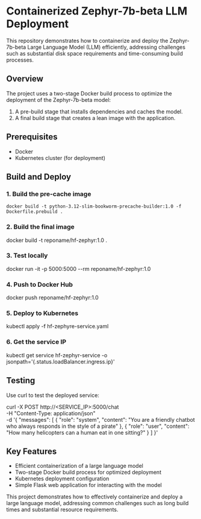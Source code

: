 # Containerized Zephyr-7b-beta LLM Deployment

This repository demonstrates how to containerize and deploy the Zephyr-7b-beta Large Language Model (LLM) efficiently, addressing challenges such as substantial disk space requirements and time-consuming build processes.

## Overview

The project uses a two-stage Docker build process to optimize the deployment of the Zephyr-7b-beta model:

1. A pre-build stage that installs dependencies and caches the model.
2. A final build stage that creates a lean image with the application.

## Prerequisites

- Docker
- Kubernetes cluster (for deployment)

## Build and Deploy

### 1. Build the pre-cache image
```
docker build -t python-3.12-slim-bookworm-precache-builder:1.0 -f Dockerfile.prebuild .
```
### 2. Build the final image

docker build -t reponame/hf-zephyr:1.0 .

### 3. Test locally

docker run -it -p 5000:5000 --rm reponame/hf-zephyr:1.0

### 4. Push to Docker Hub

docker push reponame/hf-zephyr:1.0

### 5. Deploy to Kubernetes

kubectl apply -f hf-zephyre-service.yaml

### 6. Get the service IP

kubectl get service hf-zephyr-service -o jsonpath='{.status.loadBalancer.ingress.ip}'

## Testing

Use curl to test the deployed service:

curl -X POST http://<SERVICE_IP>:5000/chat \
     -H "Content-Type: application/json" \
     -d '{
         "messages": [
             {
                 "role": "system",
                 "content": "You are a friendly chatbot who always responds in the style of a pirate"
             },
             {
                 "role": "user",
                 "content": "How many helicopters can a human eat in one sitting?"
             }
         ]
     }'

## Key Features

- Efficient containerization of a large language model
- Two-stage Docker build process for optimized deployment
- Kubernetes deployment configuration
- Simple Flask web application for interacting with the model

This project demonstrates how to effectively containerize and deploy a large language model, addressing common challenges such as long build times and substantial resource requirements.